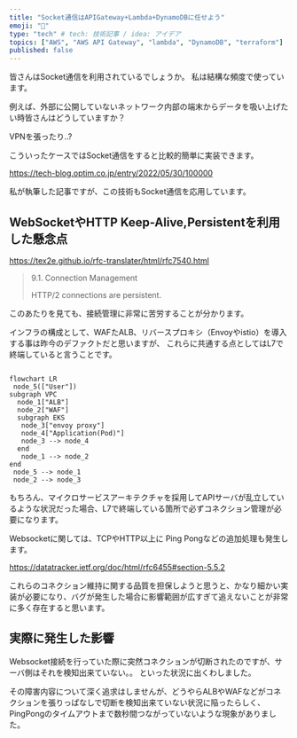 ```yaml
---
title: "Socket通信はAPIGateway+Lambda+DynamoDBに任せよう"
emoji: "💨"
type: "tech" # tech: 技術記事 / idea: アイデア
topics: ["AWS", "AWS API Gateway", "lambda", "DynamoDB", "terraform"]
published: false
---
```


皆さんはSocket通信を利用されているでしょうか。
私は結構な頻度で使っています。

例えば、外部に公開していないネットワーク内部の端末からデータを吸い上げたい時皆さんはどうしていますか？

VPNを張ったり..? 

こういったケースではSocket通信をすると比較的簡単に実装できます。

https://tech-blog.optim.co.jp/entry/2022/05/30/100000

私が執筆した記事ですが、この技術もSocket通信を応用しています。

## WebSocketやHTTP Keep-Alive,Persistentを利用した懸念点

https://tex2e.github.io/rfc-translater/html/rfc7540.html

> 9.1. Connection Management
> 
> HTTP/2 connections are persistent. 

このあたりを見ても、接続管理に非常に苦労することが分かります。

インフラの構成として、WAFたALB、リバースプロキシ（Envoyやistio）を導入する事は昨今のデファクトだと思いますが、
これらに共通する点としてはL7で終端していると言うことです。

```mermaid

flowchart LR
 node_5(["User"])
subgraph VPC
  node_1["ALB"]
  node_2["WAF"]
  subgraph EKS
   node_3["envoy proxy"]
   node_4["Application(Pod)"]
   node_3 --> node_4
  end
   node_1 --> node_2
end
 node_5 --> node_1
 node_2 --> node_3

```

もちろん、マイクロサービスアーキテクチャを採用してAPIサーバが乱立しているような状況だった場合、L7で終端している箇所で必ずコネクション管理が必要になります。

Websocketに関しては、TCPやHTTP以上に Ping Pongなどの追加処理も発生します。

https://datatracker.ietf.org/doc/html/rfc6455#section-5.5.2

これらのコネクション維持に関する品質を担保しようと思うと、かなり細かい実装が必要になり、バグが発生した場合に影響範囲が広すぎて追えないことが非常に多く存在すると思います。

## 実際に発生した影響

Websocket接続を行っていた際に突然コネクションが切断されたのですが、サーバ側はそれを検知出来ていない。。
といった状況に出くわしました。

その障害内容について深く追求はしませんが、どうやらALBやWAFなどがコネクションを張りっぱなしで切断を検知出来ていない状況に陥ったらしく、PingPongのタイムアウトまで数秒間つながっていないような現象がありました。

